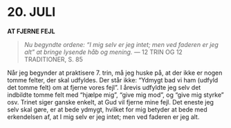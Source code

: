 # 20. JULI

**AT FJERNE FEJL**

> *Nu begyndte ordene: “I mig selv er jeg intet; men ved faderen er jeg alt” at bringe lysende håb og mening.*
> — 12 TRIN OG 12 TRADITIONER, S. 85

Når jeg begynder at praktisere 7. trin, må jeg huske på, at der ikke er nogen tomme felter, der skal udfyldes. Der står ikke: “Ydmygt bad vi ham (udfyld det tomme felt) om at fjerne vores fejl”. I årevis udfyldte jeg selv det indbildte tomme felt med “hjælpe mig”, “give mig mod”, og “give mig styrke” osv. Trinet siger ganske enkelt, at Gud vil fjerne mine fejl. Det eneste jeg selv skal gøre, er at bede ydmygt, hvilket for mig betyder at bede med erkendelsen af, at I mig selv er jeg intet; men ved faderen er jeg alt.
